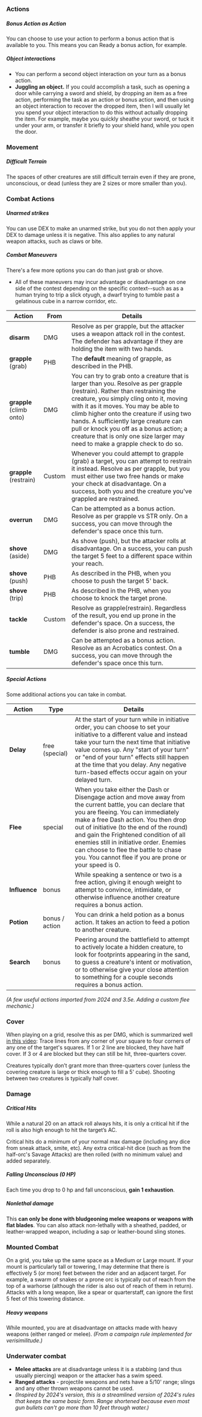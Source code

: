 
### Actions

##### Bonus Action as Action
You can choose to use your action to perform a bonus action that is available to you.  This means you can Ready a bonus action, for example.

##### Object interactions
* You can perform a second object interaction on your turn as a bonus action.
* **Juggling an object.** If you could accomplish a task, such as opening a door while carrying a sword and shield, by dropping an item as a free action, performing the task as an action or bonus action, and then using an object interaction to recover the dropped item, then I will usually let you spend your object interaction to do this without actually dropping the item.  For example, maybe you quickly sheathe your sword, or tuck it under your arm, or transfer it briefly to your shield hand, while you open the door. 

### Movement

##### Difficult Terrain
The spaces of other creatures are still difficult terrain even if they are prone, unconscious, or dead (unless they are 2 sizes or more smaller than you).

### Combat Actions

##### Unarmed strikes
You can use DEX to make an unarmed strike, but you do not then apply your DEX to damage unless it is negative. This also applies to any natural weapon attacks, such as claws or bite.

##### Combat Maneuvers
There's a few more options you can do than just grab or shove.

* All of these maneuvers may incur advantage or disadvantage on one side of the contest depending on the specific context--such as as a human trying to trip a slick otyugh, a dwarf trying to tumble past a gelatinous cube in a narrow corridor, etc.

| Action                   | From   | Details                                                                                                                                                                                                                                                                                                                                                                                                                          |
| ------------------------ | ------ | -------------------------------------------------------------------------------------------------------------------------------------------------------------------------------------------------------------------------------------------------------------------------------------------------------------------------------------------------------------------------------------------------------------------------------- |
| **disarm**               | DMG    | Resolve as per grapple, but the attacker uses a weapon attack roll in the contest. The defender has advantage if they are holding the item with two hands.                                                                                                                                                                                                                                                                       |
| **grapple** (grab)       | PHB    | The **default** meaning of grapple, as described in the PHB.<br><!--+When a larger or tentacled grappler is forcibly moved away from a smaller creature it is grappling, it may get to make a DC15 STR check to keep its grip and drag that creature it with.-->                                                                                                                                                                 |
| **grapple** (climb onto) | DMG    | You can try to grab onto a creature that is larger than you. Resolve as per grapple (restrain).  Rather than restraining the creature, you simply cling onto it, moving with it as it moves. You may be able to climb higher onto the creature if using two hands. A sufficiently large creature can pull or knock you off as a bonus action; a creature that is only one size larger may need to make a grapple check to do so. |
| **grapple** (restrain)   | Custom | Whenever you could attempt to grapple (grab) a target, you can attempt to restrain it instead. Resolve as per grapple, but you must either use two free hands or make your check at disadvantage.  On a success, both you and the creature you've grappled are restrained.                                                                                                                                                       |
| **overrun**              | DMG    | Can be attempted as a bonus action. Resolve as per grapple vs STR only. On a success, you can move through the defender's space once this turn.                                                                                                                                                                                                                                                                                  |
| **shove** (aside)        | DMG    | As shove (push), but the attacker rolls at disadvantage.  On a success, you can push the target 5 feet to a different space within your reach.                                                                                                                                                                                                                                                                                   |
| **shove** (push)         | PHB    | As described in the PHB, when you choose to push the target 5' back.                                                                                                                                                                                                                                                                                                                                                             |
| **shove** (trip)         | PHB    | As described in the PHB, when you choose to knock the target prone.                                                                                                                                                                                                                                                                                                                                                              |
| **tackle**               | Custom | Resolve as grapple(restrain). Regardless of the result, you end up prone in the defender's space.  On a success, the defender is also prone and restrained.                                                                                                                                                                                                                                                                      |
| **tumble**               | DMG    | Can be attempted as a bonus action. Resolve as an Acrobatics contest. On a success, you can move through the defender's space once this turn.                                                                                                                                                                                                                                                                                    |

##### Special Actions

Some additional actions you can take in combat.

| Action        | Type           | Details                                                                                                                                                                                                                                                                                                                                                                                                                     |
| ------------- | -------------- | --------------------------------------------------------------------------------------------------------------------------------------------------------------------------------------------------------------------------------------------------------------------------------------------------------------------------------------------------------------------------------------------------------------------------- |
| **Delay**     | free (special) | At the start of your turn while in initiative order, you can choose to set your initiative to a different value and instead take your turn the next time that initiative value comes up. Any "start of your turn" or "end of your turn" effects still happen at the time that you delay. Any negative turn-based effects occur again on your delayed turn.                                                                  |
| **Flee**      | special        | When you take either the Dash or Disengage action and move away from the current battle, you can declare that you are fleeing. You can immediately make a free Dash action. You then drop out of initiative (to the end of the round) and gain the Frightened condition of all enemies still in initiative order. Enemies can choose to flee the battle to chase you.  You cannot flee if you are prone or your speed is 0. |
| **Influence** | bonus          | While speaking a sentence or two is a free action, giving it enough weight to attempt to convince, intimidate, or otherwise influence another creature requires a bonus action.                                                                                                                                                                                                                                             |
| **Potion**    | bonus / action | You can drink a held potion as a bonus action. It takes an action to feed a potion to another creature.                                                                                                                                                                                                                                                                                                                     |
| **Search**    | bonus          | Peering around the battlefield to attempt to actively locate a hidden creature, to look for footprints appearing in the sand, to guess a creature's intent or motivation, or to otherwise give your close attention to something for a couple seconds requires a bonus action.                                                                                                                                              |

*(A few useful actions imported from 2024 and 3.5e. Adding a custom flee mechanic.)*

### Cover

When playing on a grid, resolve this as per DMG, which is summarized well [in this video](https://www.youtube.com/watch?v=NlCzJGDvkT0):  Trace lines from any corner of your square to four corners of any one of the target's squares.  If 1 or 2 line are blocked, they have half cover. If 3 or 4 are blocked but they can still be hit, three-quarters cover.

Creatures typically don’t grant more than three-quarters cover (unless the covering creature is large or thick enough to fill a 5' cube). Shooting between two creatures is typically half cover.

### Damage

##### Critical Hits
While a natural 20 on an attack roll always hits, it is only a critical hit if the roll is also high enough to hit the target’s AC.

Critical hits do a minimum of your normal max damage (including any dice from sneak attack, smite, etc). Any extra critical-hit dice (such as from the half-orc's Savage Attacks) are then rolled (with no minimum value) and added separately.

##### Falling Unconscious (0 HP)
Each time you drop to 0 hp and fall unconscious, **gain 1 exhaustion**. 

##### Nonlethal damage
This **can only be done with bludgeoning melee weapons or weapons with flat blades**. You can also attack non-lethally with a sheathed, padded, or leather-wrapped weapon, including a sap or leather-bound sling stones.

### Mounted Combat

On a grid, you take up the same space as a Medium or Large mount. If your mount is particularly tall or towering, I may determine that there is effectively 5 (or more) feet between the rider and an adjacent target.  For example, a swarm of snakes or a prone orc is typically out of reach from the top of a warhorse (although the rider is also out of reach of them in return). Attacks with a long weapon, like a spear or quarterstaff, can ignore the first 5 feet of this towering distance.

##### Heavy weapons
While mounted, you are at disadvantage on attacks made with heavy weapons (either ranged or melee).  *(From a campaign rule implemented for verisimilitude.)*

### Underwater combat

* **Melee attacks** are at disadvantage unless it is a stabbing (and thus usually piercing) weapon or the attacker has a swim speed.
* **Ranged attacks** - projectile weapons and nets have a 5/10' range; slings and any other thrown weapons cannot be used.
* *(Inspired by 2024's version, this is a streamlined version of 2024's rules that keeps the same basic form. Range shortened because even most gun bullets can't go more than 10 feet through water.)*

